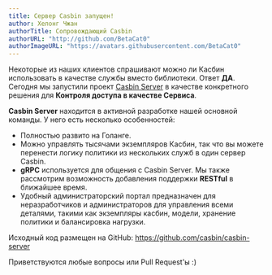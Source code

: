 ```yaml
---
title: Сервер Casbin запущен!
author: Хелонг Чжан
authorTitle: Сопровождающий Casbin
authorURL: "http://github.com/BetaCat0"
authorImageURL: "https://avatars.githubusercontent.com/BetaCat0"
---
```


Некоторые из наших клиентов спрашивают можно ли Касбин использовать в качестве службы вместо библиотеки. Ответ **ДА**. Сегодня мы запустили проект [Casbin Server](https://github.com/casbin/casbin-server) в качестве конкретного решения для **Контроля доступа в качестве Сервиса**.

**Casbin Server** находится в активной разработке нашей основной команды. У него есть несколько особенностей:

- Полностью развито на Голанге.
- Можно управлять тысячами экземпляров Касбин, так что вы можете перенести логику политики из нескольких служб в один сервер Casbin.
- **gRPC** используется для общения с Casbin Server. Мы также рассмотрим возможность добавления поддержки **RESTful** в ближайшее время.
- Удобный администраторский портал предназначен для неразработчиков и администраторов для управления всеми деталями, такими как экземпляры касбин, модели, хранение политики и балансировка нагрузки.



Исходный код размещен на GitHub: https://github.com/casbin/casbin-server

Приветствуются любые вопросы или Pull Request'ы :)
